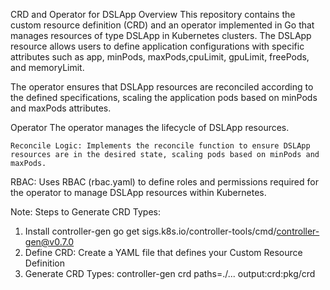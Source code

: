 CRD and Operator for DSLApp
Overview
This repository contains the custom resource definition (CRD) and an operator implemented in Go that manages resources of type DSLApp in Kubernetes clusters. The DSLApp resource allows users to define application configurations with specific attributes such as app, minPods, maxPods,cpuLimit, gpuLimit, freePods,  and memoryLimit.

The operator ensures that DSLApp resources are reconciled according to the defined specifications, scaling the application pods based on minPods and maxPods attributes.

Operator
    The operator manages the lifecycle of DSLApp resources.

    Reconcile Logic: Implements the reconcile function to ensure DSLApp resources are in the desired state, scaling pods based on minPods and maxPods.

RBAC: Uses RBAC (rbac.yaml) to define roles and permissions required for the operator to manage DSLApp resources within Kubernetes.

Note:
Steps to Generate CRD Types:
1. Install controller-gen
   go get sigs.k8s.io/controller-tools/cmd/controller-gen@v0.7.0
2. Define CRD: Create a YAML file that defines your Custom Resource Definition
3. Generate CRD Types: controller-gen crd paths=./... output:crd:pkg/crd
